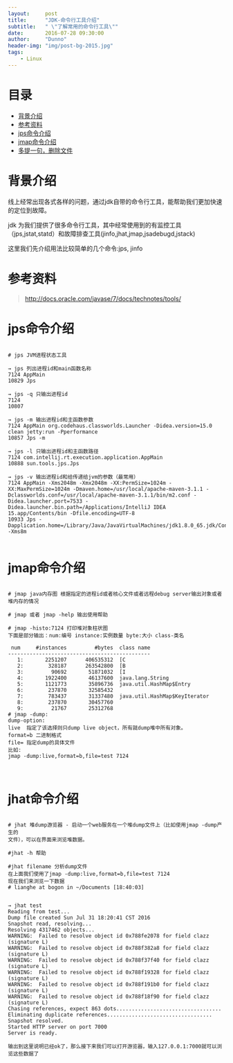 ```yaml
---
layout:     post
title:      "JDK-命令行工具介绍"
subtitle:   " \"了解常用的命令行工具\""
date:       2016-07-28 09:30:00
author:     "Dunno"
header-img: "img/post-bg-2015.jpg"
tags:
    - Linux
---
```


# 目录

- <a href="#js">背景介绍</a>
- <a href="#ckzl">参考资料</a>
- <a href="#xkd">jps命令介绍</a>
- <a href="#tcy">jmap命令介绍</a>
- <a href="#dt">多提一句，删除文件</a>


# <a name="js">背景介绍</a>
<p>线上经常出现各式各样的问题，通过jdk自带的命令行工具，能帮助我们更加快速的定位到故障。</p>
<p>jdk 为我们提供了很多命令行工具，其中经常使用到的有监控工具（jps,jstat,statd）和故障排查工具(jinfo,jhat,jmap,jsadebugd,jstack)
</p>
<P>这里我们先介绍用法比较简单的几个命令:jps, jinfo</p>

# <a name="ckzl">参考资料</a>
> http://docs.oracle.com/javase/7/docs/technotes/tools/

# <a name="xkd">jps命令介绍</a>
<pre>
<code>
# jps JVM进程状态工具

→ jps 列出进程id和main函数名称
7124 AppMain
10829 Jps

→ jps -q 只输出进程id
7124
10807

→ jps -m 输出进程id和主函数参数
7124 AppMain org.codehaus.classworlds.Launcher -Didea.version=15.0 clean jetty:run -Pperformance
10857 Jps -m

→ jps -l 只输出进程id和主函数路径
7124 com.intellij.rt.execution.application.AppMain
10888 sun.tools.jps.Jps

→ jps -v 输出进程id和给传递给jvm的参数（最常用）
7124 AppMain -Xms2048m -Xmx2048m -XX:PermSize=1024m -XX:MaxPermSize=1024m -Dmaven.home=/usr/local/apache-maven-3.1.1 -Dclassworlds.conf=/usr/local/apache-maven-3.1.1/bin/m2.conf -Didea.launcher.port=7533 -Didea.launcher.bin.path=/Applications/IntelliJ IDEA 15.app/Contents/bin -Dfile.encoding=UTF-8
10933 Jps -Dapplication.home=/Library/Java/JavaVirtualMachines/jdk1.8.0_65.jdk/Contents/Home -Xms8m
</code>
</pre>
# <a name="tcy">jmap命令介绍</a>
<pre>
<code>
# jmap java内存图 根据指定的进程id或者核心文件或者远程debug server输出对象或者堆内存的情况

# jmap 或者 jmap -help 输出使用帮助 

# jmap -histo:7124 打印堆对象柱状图
下面是部分输出：num:编号 instance:实例数量 byte:大小 class-类名

 num     #instances         #bytes  class name
----------------------------------------------
   1:       2251207      406535312  [C
   2:        328187      263542800  [B
   3:         90692       51871032  [I
   4:       1922400       46137600  java.lang.String
   5:       1121773       35896736  java.util.HashMap$Entry
   6:        237870       32585432  <constMethodKlass>
   7:        783437       31337480  java.util.HashMap$KeyIterator
   8:        237870       30457760  <methodKlass>
   9:         21767       25312768  <constantPoolKlass>
# jmap -dump:<dump-option>
dump-option:
live  指定了该选择则只dump live object，所有就dump堆中所有对象。
format=b 二进制格式
file=<file> 指定dump的具体文件
比如:
jmap -dump:live,format=b,file=test 7124

</code>
</pre>

# <a name="dt">jhat命令介绍</a>
<pre>
<code>
# jhat 堆dump游览器 - 启动一个web服务在一个堆dump文件上（比如使用jmap -dump产生的<br>文件），可以在界面来浏览堆数据。

#jhat -h 帮助

#jhat filename 分析dump文件
在上面我们使用了jmap -dump:live,format=b,file=test 7124
现在我们来浏览一下数据
# lianghe at bogon in ~/Documents [18:40:03]


→ jhat test
Reading from test...
Dump file created Sun Jul 31 18:20:41 CST 2016
Snapshot read, resolving...
Resolving 4317462 objects...
WARNING:  Failed to resolve object id 0x788fe2078 for field clazz (signature L)
WARNING:  Failed to resolve object id 0x788f382a8 for field clazz (signature L)
WARNING:  Failed to resolve object id 0x788f37f40 for field clazz (signature L)
WARNING:  Failed to resolve object id 0x788f19328 for field clazz (signature L)
WARNING:  Failed to resolve object id 0x788f191b0 for field clazz (signature L)
WARNING:  Failed to resolve object id 0x788f18f90 for field clazz (signature L)
Chasing references, expect 863 dots..................................
Eliminating duplicate references..................................
Snapshot resolved.
Started HTTP server on port 7000
Server is ready.

输出到这里说明已经ok了，那么接下来我们可以打开游览器，输入127.0.0.1:7000就可以浏览这些数据了
</code>
</pre>

[id]: ../img/jhat/jhat.png  "jhat 输出"











 